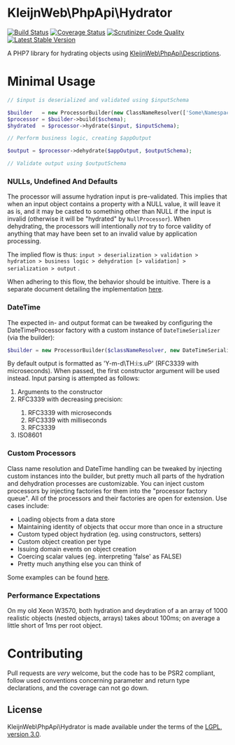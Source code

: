 # KleijnWeb\PhpApi\Hydrator 
[![Build Status](https://travis-ci.org/kleijnweb/php-api-hydrator.svg?branch=master)](https://travis-ci.org/kleijnweb/php-api-hydrator)
[![Coverage Status](https://coveralls.io/repos/github/kleijnweb/php-api-hydrator/badge.svg?branch=master)](https://coveralls.io/github/kleijnweb/php-api-hydrator?branch=master)
[![Scrutinizer Code Quality](https://scrutinizer-ci.com/g/kleijnweb/php-api-hydrator/badges/quality-score.png?b=master)](https://scrutinizer-ci.com/g/kleijnweb/php-api-hydrator/?branch=master)
[![Latest Stable Version](https://poser.pugx.org/kleijnweb/php-api-hydrator/v/stable)](https://packagist.org/packages/kleijnweb/php-api-hydrator)

A PHP7 library for hydrating objects using [KleijnWeb\PhpApi\Descriptions](https://github.com/kleijnweb/php-api-descriptions).
 
# Minimal Usage

```php
// $input is deserialized and validated using $inputSchema

$builder   = new ProcessorBuilder(new ClassNameResolver(['Some\Namespace']));
$processor = $builder->build($schema);
$hydrated  = $processor->hydrate($input, $inputSchema);

// Perform business logic, creating $appOutput

$output = $processor->dehydrate($appOutput, $outputSchema);

// Validate output using $outputSchema
```
### NULLs, Undefined And Defaults

The processor will assume hydration input is pre-validated. This implies that when an input object contains a property with a NULL value, it will leave it as is, 
and it may be casted to something other than NULL if the input is invalid (otherwise it will be "hydrated" by `NullProcessor`). 
When dehydrating, the processors will intentionally *not* try to force validity of anything that may have been set to an invalid value by application processing.

The implied flow is thus: `input > deserialization > validation > hydration > business logic > dehydration [> validation] > serialization > output` .

When adhering to this flow, the behavior should be intuitive. There is a separate document detailing the implementation [here](NULLS.md).

### DateTime

The expected in- and output format can be tweaked by configuring the DateTimeProcessor factory with a custom instance of `DateTimeSerializer` (via the builder):
 
 ```php
$builder = new ProcessorBuilder($classNameResolver, new DateTimeSerializer(\DateTime::RFC850));
 ```

By default output is formatted as 'Y-m-d\TH:i:s.uP' (RFC3339 with microseconds). When passed, the first constructor argument will be used instead. 
Input parsing is attempted as follows:

<ol>
  <li>Arguments to the constructor</li>
  <li>RFC3339 with decreasing precision:</li>
  <ol>
    <li>RFC3339 with microseconds</li>
    <li>RFC3339 with milliseconds</li>
    <li>RFC3339</li>
  </ol>
  <li>ISO8601</li>
</ol>

### Custom Processors

Class name resolution and DateTime handling can be tweaked by injecting custom instances into the builder, but pretty much all parts of the hydration and dehydration processes are customizable. You can inject custom processors by injecting factories for them into the "processor factory queue". 
All of the processors and their factories are open for extension. Use cases include:

 - Loading objects from a data store
 - Maintaining identity of objects that occur more than once in a structure
 - Custom typed object hydration (eg. using constructors, setters)
 - Custom object creation per type
 - Issuing domain events on object creation
 - Coercing scalar values (eg. interpreting 'false' as FALSE)
 - Pretty much anything else you can think of

Some examples can be found [here](EXAMPLES.md).

### Performance Expectations

On my old Xeon W3570, both hydration and deydration of a an array of 1000 realistic objects (nested objects, arrays) takes about 100ms; 
on average a little short of 1ms per root object.  

# Contributing

Pull requests are *very* welcome, but the code has to be PSR2 compliant, follow used conventions concerning parameter and return type declarations, and the coverage can not go down. 

## License

KleijnWeb\PhpApi\Hydrator is made available under the terms of the [LGPL, version 3.0](https://spdx.org/licenses/LGPL-3.0.html#licenseText).
